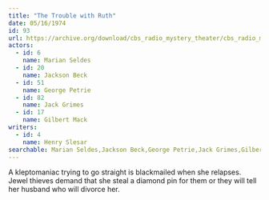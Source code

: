 ```yaml
---
title: "The Trouble with Ruth"
date: 05/16/1974
id: 93
url: https://archive.org/download/cbs_radio_mystery_theater/cbs_radio_mystery_theater-0051-0100.zip/cbs_radio_mystery_theater-0051-0100%2Fcbsrmt_0093_the_trouble_with_ruth.mp3
actors:  
  - id: 6
    name: Marian Seldes  
  - id: 20
    name: Jackson Beck  
  - id: 51
    name: George Petrie  
  - id: 82
    name: Jack Grimes  
  - id: 17
    name: Gilbert Mack
writers:  
  - id: 4
    name: Henry Slesar
searchable: Marian Seldes,Jackson Beck,George Petrie,Jack Grimes,Gilbert Mack Henry Slesar
---
```

A kleptomaniac trying to go straight is blackmailed when she relapses. Jewel thieves demand that she steal a diamond pin for them or they will tell her husband who will divorce her.
